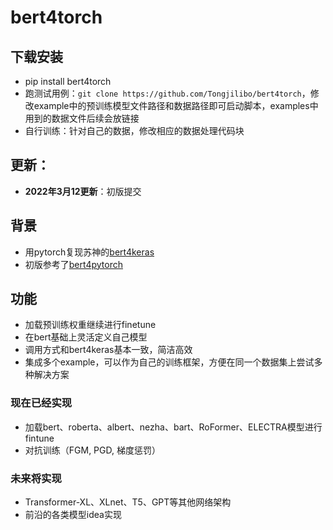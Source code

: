 # bert4torch

## 下载安装
- pip install bert4torch
- 跑测试用例：`git clone https://github.com/Tongjilibo/bert4torch`，修改example中的预训练模型文件路径和数据路径即可启动脚本，examples中用到的数据文件后续会放链接
- 自行训练：针对自己的数据，修改相应的数据处理代码块

## 更新：

- **2022年3月12更新**：初版提交
  
  

## 背景
- 用pytorch复现苏神的[bert4keras](https://github.com/bojone/bert4keras)
- 初版参考了[bert4pytorch](https://github.com/MuQiuJun-AI/bert4pytorch)

## 功能
- 加载预训练权重继续进行finetune
- 在bert基础上灵活定义自己模型
- 调用方式和bert4keras基本一致，简洁高效
- 集成多个example，可以作为自己的训练框架，方便在同一个数据集上尝试多种解决方案

### 现在已经实现

- 加载bert、roberta、albert、nezha、bart、RoFormer、ELECTRA模型进行fintune
- 对抗训练（FGM, PGD, 梯度惩罚）

### 未来将实现
- Transformer-XL、XLnet、T5、GPT等其他网络架构
- 前沿的各类模型idea实现
